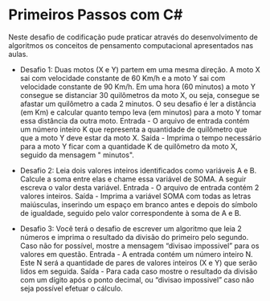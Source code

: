 # Primeiros Passos com C#

Neste desafio de codificação pude praticar através do desenvolvimento de algoritmos os conceitos de pensamento computacional apresentados nas aulas.

- Desafio 1:
Duas motos (X e Y) partem em uma mesma direção. A moto X sai com velocidade constante de 60 Km/h e a moto Y sai com velocidade constante de 90 Km/h.
Em uma hora (60 minutos) a moto Y consegue se distanciar 30 quilômetros da moto X, ou seja, consegue se afastar um quilômetro a cada 2 minutos.
O seu desafio é ler a distância (em Km) e calcular quanto tempo leva (em minutos) para a moto Y tomar essa distância da outra moto.
Entrada - O arquivo de entrada contém um número inteiro K que representa a quantidade de quilômetro que que a moto Y deve estar da moto X.
Saída - Imprima o tempo necessário para a moto Y ficar com a quantidade K de quilômetro da moto X, seguido da mensagem " minutos".

- Desafio 2:
Leia dois valores inteiros identificados como variáveis A e B. Calcule a soma entre elas e chame essa variável de SOMA.
A seguir escreva o valor desta variável.
Entrada - O arquivo de entrada contém 2 valores inteiros.
Saída - Imprima a variável SOMA com todas as letras maiúsculas, inserindo um espaço em branco antes e depois do símbolo de igualdade, seguido pelo valor correspondente à soma de A e B.

- Desafio 3:
Você terá o desafio de escrever um algoritmo que leia 2 números e imprima o resultado da divisão do primeiro pelo segundo. Caso não for possível, mostre a mensagem “divisao impossivel” para os valores em questão.
Entrada - A entrada contém um número inteiro N. Este N será a quantidade de pares de valores inteiros (X e Y) que serão lidos em seguida.
Saída - Para cada caso mostre o resultado da divisão com um dígito após o ponto decimal, ou “divisao impossivel” caso não seja possível efetuar o cálculo.
